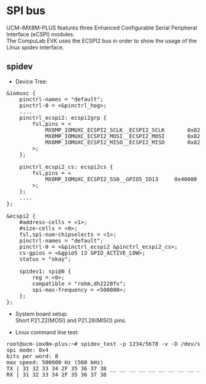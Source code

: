 # SPI bus
UCM-iMX8M-PLUS features three Enhanced Configurable Serial Peripheral Interface (eCSPI) modules.<br>
The CompuLab EVK uses the ECSPI2 bus in order to show the usage of the Linux spidev interface.

## spidev
* Device Tree:
<pre>
&iomuxc {
	pinctrl-names = "default";
	pinctrl-0 = <&pinctrl_hog>;
	....
	pinctrl_ecspi2: ecspi2grp {
		fsl,pins = <
			MX8MP_IOMUXC_ECSPI2_SCLK__ECSPI2_SCLK		0x82
			MX8MP_IOMUXC_ECSPI2_MOSI__ECSPI2_MOSI		0x82
			MX8MP_IOMUXC_ECSPI2_MISO__ECSPI2_MISO		0x82
		>;
	};

	pinctrl_ecspi2_cs: ecspi2cs {
		fsl,pins = <
			MX8MP_IOMUXC_ECSPI2_SS0__GPIO5_IO13		0x40000
		>;
	};
	....
};

&ecspi2 {
	#address-cells = <1>;
	#size-cells = <0>;
	fsl,spi-num-chipselects = <1>;
	pinctrl-names = "default";
	pinctrl-0 = <&pinctrl_ecspi2 &pinctrl_ecspi2_cs>;
	cs-gpios = <&gpio5 13 GPIO_ACTIVE_LOW>;
	status = "okay";

	spidev1: spi@0 {
		reg = <0>;
		compatible = "rohm,dh2228fv";
		spi-max-frequency = <500000>;
	};
};
</pre>

* System board setup:<br>Short P21.22(MOSI) and  P21.28(MISO) pins.

* Linux command line test:
<pre>
root@ucm-imx8m-plus:~# spidev_test -p 1234/5678 -v -D /dev/spidev1.0
spi mode: 0x4
bits per word: 8
max speed: 500000 Hz (500 kHz)
TX | 31 32 33 34 2F 35 36 37 38 __ __ __ __ __ __ __ __ __ __ __ __ __ __ __ __ __ __ __ __ __ __ __  |1234/5678|
RX | 31 32 33 34 2F 35 36 37 38 __ __ __ __ __ __ __ __ __ __ __ __ __ __ __ __ __ __ __ __ __ __ __  |1234/5678|
</pre>
